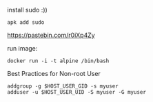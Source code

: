 
install sudo :))
```
apk add sudo
```
https://pastebin.com/r0iXp4Zy

run image:
```
docker run -i -t alpine /bin/bash
```
Best Practices for Non-root User
```
addgroup -g $HOST_USER_GID -s myuser
adduser -u $HOST_USER_UID -S myuser -G myuser
```
